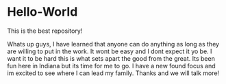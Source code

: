 # Hello-World
This is the best repository!

Whats up guys, I have learned that anyone can do anything as long as they are willing to put in the work. It wont be easy and I dont expect it yo be. I want it to be hard this is what sets apart the good from the great. Its been fun here in Indiana but its time for me to go. I have a new found focus and im excited to see where I can lead my family. Thanks and we will talk more! 
